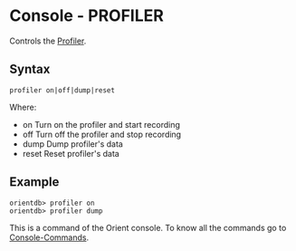 # Console - PROFILER

Controls the [Profiler](Profiler.md).

## Syntax

```
profiler on|off|dump|reset
```

Where:
- on      Turn on the profiler and start recording
- off     Turn off the profiler and stop recording
- dump    Dump profiler's data
- reset   Reset profiler's data

## Example

```
orientdb> profiler on
orientdb> profiler dump
```

This is a command of the Orient console. To know all the commands go to [Console-Commands](Console-Commands.md).
